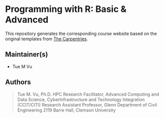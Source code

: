 # Programming with R: Basic & Advanced

This repository generates the corresponding course website based on the original templates
from [The Carpentries](https://carpentries.org/).

## Maintainer(s)

* Tue M Vu

## Authors

> Tue M. Vu, Ph.D. 
> HPC Research Facilitator,
> Advanced Computing and Data Science,
> CyberInfrastructure and Technology Integration (CCIT/CITI)
> Research Assistant Professor, Glenn Department of Civil Engineering
> 2119 Barre Hall, Clemson University

